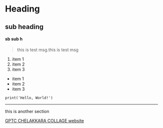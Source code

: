 # Heading
## sub heading
#### sb sub h

> this is test msg.this is test msg

1. item 1
2. item 2
3. item 3

- item 1
- item 2
- item 3

```
print('Hello, World!')
```

---

this is another section 

[GPTC CHELAKKARA COLLAGE website](www.gpcchelakkara.ac.in
)
